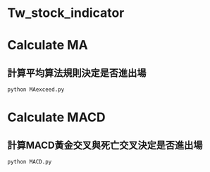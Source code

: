 # Tw_stock_indicator

# Calculate MA
## 計算平均算法規則決定是否進出場
```
python MAexceed.py
```

# Calculate MACD
## 計算MACD黃金交叉與死亡交叉決定是否進出場
```
python MACD.py
```


